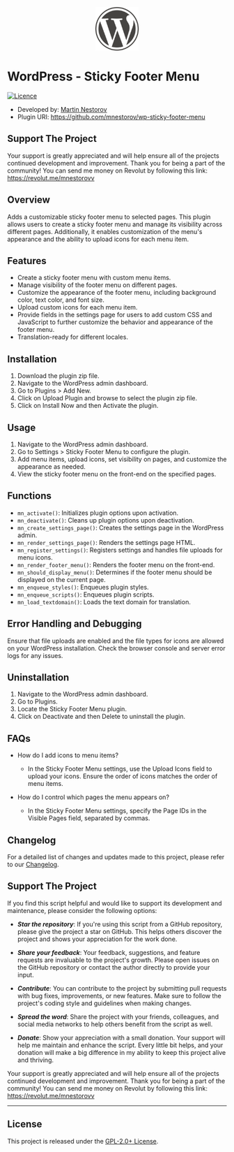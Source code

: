 <p align="center"><a href="https://wordpress.org" target="_blank"><img src="https://raw.githubusercontent.com/github/explore/80688e429a7d4ef2fca1e82350fe8e3517d3494d/topics/wordpress/wordpress.png" width="100" alt="WordPress Logo"></a></p>

# WordPress - Sticky Footer Menu

[![Licence](https://img.shields.io/badge/LICENSE-GPL2.0+-blue)](./LICENSE)

- Developed by: [Martin Nestorov](https://github.com/mnestorov)
- Plugin URI: https://github.com/mnestorov/wp-sticky-footer-menu

## Support The Project

Your support is greatly appreciated and will help ensure all of the projects continued development and improvement. Thank you for being a part of the community!
You can send me money on Revolut by following this link: https://revolut.me/mnestorovv

## Overview

Adds a customizable sticky footer menu to selected pages. This plugin allows users to create a sticky footer menu and manage its visibility across different pages. Additionally, it enables customization of the menu's appearance and the ability to upload icons for each menu item.

## Features

- Create a sticky footer menu with custom menu items.
- Manage visibility of the footer menu on different pages.
- Customize the appearance of the footer menu, including background color, text color, and font size.
- Upload custom icons for each menu item.
- Provide fields in the settings page for users to add custom CSS and JavaScript to further customize the behavior and appearance of the footer menu.
- Translation-ready for different locales.

## Installation

1. Download the plugin zip file.
2. Navigate to the WordPress admin dashboard.
3. Go to Plugins > Add New.
4. Click on Upload Plugin and browse to select the plugin zip file.
5. Click on Install Now and then Activate the plugin.

## Usage

1. Navigate to the WordPress admin dashboard.
2. Go to Settings > Sticky Footer Menu to configure the plugin.
3. Add menu items, upload icons, set visibility on pages, and customize the appearance as needed.
4. View the sticky footer menu on the front-end on the specified pages.

## Functions

- `mn_activate()`: Initializes plugin options upon activation.
- `mn_deactivate()`: Cleans up plugin options upon deactivation.
- `mn_create_settings_page()`: Creates the settings page in the WordPress admin.
- `mn_render_settings_page()`: Renders the settings page HTML.
- `mn_register_settings()`: Registers settings and handles file uploads for menu icons.
- `mn_render_footer_menu()`: Renders the footer menu on the front-end.
- `mn_should_display_menu()`: Determines if the footer menu should be displayed on the current page.
- `mn_enqueue_styles()`: Enqueues plugin styles.
- `mn_enqueue_scripts()`: Enqueues plugin scripts.
- `mn_load_textdomain()`: Loads the text domain for translation.

## Error Handling and Debugging

Ensure that file uploads are enabled and the file types for icons are allowed on your WordPress installation. Check the browser console and server error logs for any issues.

## Uninstallation

1. Navigate to the WordPress admin dashboard.
2. Go to Plugins.
3. Locate the Sticky Footer Menu plugin.
4. Click on Deactivate and then Delete to uninstall the plugin.

## FAQs

- How do I add icons to menu items?
   - In the Sticky Footer Menu settings, use the Upload Icons field to upload your icons. Ensure the order of icons matches the order of menu items.

- How do I control which pages the menu appears on?
   - In the Sticky Footer Menu settings, specify the Page IDs in the Visible Pages field, separated by commas.

## Changelog

For a detailed list of changes and updates made to this project, please refer to our [Changelog](./CHANGELOG.md).

## Support The Project

If you find this script helpful and would like to support its development and maintenance, please consider the following options:

- **_Star the repository_**: If you're using this script from a GitHub repository, please give the project a star on GitHub. This helps others discover the project and shows your appreciation for the work done.

- **_Share your feedback_**: Your feedback, suggestions, and feature requests are invaluable to the project's growth. Please open issues on the GitHub repository or contact the author directly to provide your input.

- **_Contribute_**: You can contribute to the project by submitting pull requests with bug fixes, improvements, or new features. Make sure to follow the project's coding style and guidelines when making changes.

- **_Spread the word_**: Share the project with your friends, colleagues, and social media networks to help others benefit from the script as well.

- **_Donate_**: Show your appreciation with a small donation. Your support will help me maintain and enhance the script. Every little bit helps, and your donation will make a big difference in my ability to keep this project alive and thriving.

Your support is greatly appreciated and will help ensure all of the projects continued development and improvement. Thank you for being a part of the community!
You can send me money on Revolut by following this link: https://revolut.me/mnestorovv

---

## License

This project is released under the [GPL-2.0+ License](http://www.gnu.org/licenses/gpl-2.0.txt).
